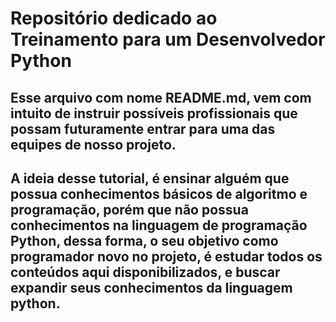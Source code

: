 
# **Repositório dedicado ao Treinamento para um Desenvolvedor Python**


## Esse arquivo com nome README.md, vem com intuito de instruir possíveis profissionais que possam futuramente entrar para uma das equipes de nosso projeto.
## A ideia desse tutorial, é ensinar alguém que possua conhecimentos básicos de algoritmo e programação, porém que não possua conhecimentos na linguagem de programação Python, dessa forma, o seu objetivo como programador novo no projeto, é estudar todos os conteúdos aqui disponibilizados, e buscar expandir seus conhecimentos da linguagem python.
